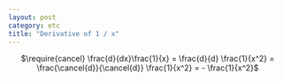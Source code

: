 ```yaml
---
layout: post
category: etc
title: "Derivative of 1 / x"
---
```


<center>$\require{cancel} \frac{d}{dx}\frac{1}{x} = \frac{d}{d} \frac{1}{x^2} = \frac{\cancel{d}}{\cancel{d}} \frac{1}{x^2} = - \frac{1}{x^2}$</center>
